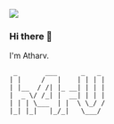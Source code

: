 <!--
**atharvtiwari/atharvtiwari** is a ✨ _special_ ✨ repository because its `README.md` (this file) appears on your GitHub profile.
Here are some ideas to get you started:
- 🔭 I’m currently working on ...
- 🌱 I’m currently learning ...
- 👯 I’m looking to collaborate on ...
- 🤔 I’m looking for help with ...
- 💬 Ask me about ...
- 📫 How to reach me: ...
- 😄 Pronouns: ...
- ⚡ Fun fact: ...
-->
![](/assets/atharvtiwari.gif)
### Hi there 👋
I'm Atharv.

     _       ___      _   _ 
    | |     /   |    | | | |
    | |__  / /| |_ __| | | |
    |  _ \/ /_| |  __| | | |
    | | | \___  | |  \ \_/ /
    |_| |_|   |_/_|   \___/ 
    
